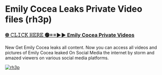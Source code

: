 # Emily Cocea Leaks Private Video files (rh3p)

<h3><a href="https://mediafirerr.pages.dev?q=Emily+Cocea&ref=R42" rel="nofollow">🌐 𝙲𝙻𝙸𝙲𝙺 𝙷𝙴𝚁𝙴 🟢==►► Emily Cocea Private Videos</a></h3>

New Get Emily Cocea leaks all content. Now you can access all videos and pictures of Emily Cocea leaked On Social Media the internet by storm and amazed viewers on various social media platforms.

[![rh3p](https://github.com/user-attachments/assets/26341bd8-4b91-4a20-822e-3fd5d525dd40)](https://mediafirerr.pages.dev?q=Emily+Cocea&ref=R42)


